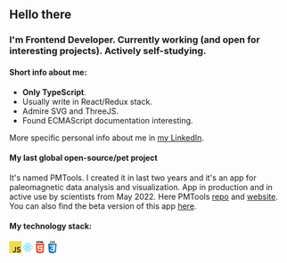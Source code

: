 ## Hello there

### I'm Frontend Developer. Currently working (and open for interesting projects). Actively self-studying. 

#### Short info about me:
* **Only TypeScript**. 
* Usually write in React/Redux stack. 
* Admire SVG and ThreeJS. 
* Found ECMAScript documentation interesting. 

More specific personal info about me in [my LinkedIn](https://www.linkedin.com/in/i1948374/). 

#### My last global open-source/pet project

It's named PMTools. I created it in last two years and it's an app for paleomagnetic data analysis and visualization. App in production and in active use by scientists from May 2022. Here  PMTools [repo](https://github.com/I194/PMTools_2.0) and [website](https://pmtools.ru/). You can also find the beta version of this app [here](https://github.com/I194/PMTools).

#### My technology stack: 

<img src="https://user-images.githubusercontent.com/49840874/140045512-c932b25d-dc6f-448f-8b88-67b0f8bb6251.png" alt="" height="22"/><img src="https://raw.githubusercontent.com/github/explore/80688e429a7d4ef2fca1e82350fe8e3517d3494d/topics/javascript/javascript.png" alt="" height="22"/><img src="https://raw.githubusercontent.com/github/explore/80688e429a7d4ef2fca1e82350fe8e3517d3494d/topics/react/react.png" alt="" height="22"/><img src="https://raw.githubusercontent.com/github/explore/80688e429a7d4ef2fca1e82350fe8e3517d3494d/topics/html/html.png" alt="" height="22"/><img src="https://raw.githubusercontent.com/github/explore/80688e429a7d4ef2fca1e82350fe8e3517d3494d/topics/css/css.png" alt="" height="22"/><img src="https://avatars.githubusercontent.com/u/13409222?s=200&v=4" alt="" height="22"/> <img src="https://avatars.githubusercontent.com/u/15981345?s=200&v=4" alt="" height="22"/><img src="https://avatars.githubusercontent.com/u/1525981?s=200&v=4" alt="" height="22"/>

<img src="https://www.codewars.com/users/I194/badges/small" alt=""/>
